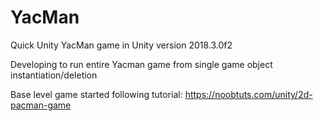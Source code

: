# YacMan
Quick Unity YacMan game in Unity version 2018.3.0f2

Developing to run entire Yacman game from single game object instantiation/deletion

Base level game started following tutorial: https://noobtuts.com/unity/2d-pacman-game